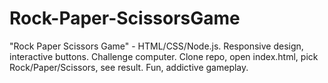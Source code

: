 # Rock-Paper-ScissorsGame
"Rock Paper Scissors Game" - HTML/CSS/Node.js. Responsive design, interactive buttons. Challenge computer. Clone repo, open index.html, pick Rock/Paper/Scissors, see result. Fun, addictive gameplay.
